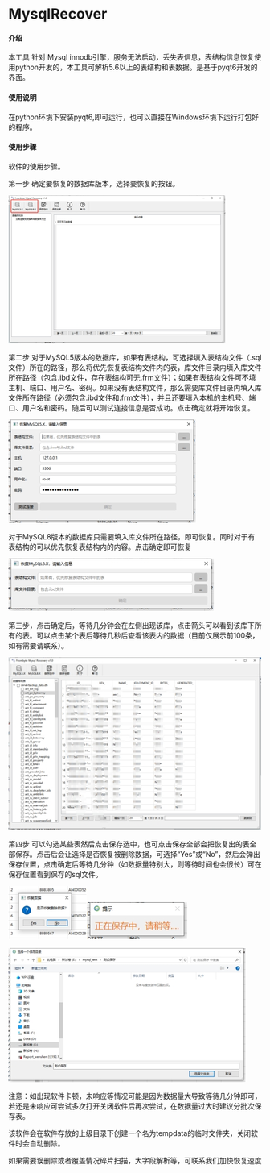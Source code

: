 # MysqlRecover

#### 介绍

本工具 针对 Mysql innodb引擎，服务无法启动，丢失表信息，表结构信息恢复使用python开发的，本工具可解析5.6以上的表结构和表数据。是基于pyqt6开发的界面。





#### 使用说明

在python环境下安装pyqt6,即可运行，也可以直接在Windows环境下运行打包好的程序。

#### 使用步骤

软件的使用步骤。

第一步 确定要恢复的数据库版本，选择要恢复的按钮。

![img](./assets/wps8.jpg) 

第二步 对于MySQL5版本的数据库，如果有表结构，可选择填入表结构文件（.sql文件）所在的路径，那么将优先恢复表结构文件内的表，库文件目录内填入库文件所在路径（包含.ibd文件，存在表结构可无.frm文件）；如果有表结构文件可不填主机、端口、用户名、密码。如果没有表结构文件，那么需要库文件目录内填入库文件所在路径（必须包含.ibd文件和.frm文件），并且还要填入本机的主机号、端口、用户名和密码。随后可以测试连接信息是否成功。点击确定就将开始恢复。

![img](./assets/wps9.jpg) 

对于MySQL8版本的数据库只需要填入库文件所在路径，即可恢复。同时对于有表结构的可以优先恢复表结构内的内容。点击确定即可恢复

![img](./assets/wps10.jpg) 

 

第三步，点击确定后，等待几分钟会在左侧出现该库，点击箭头可以看到该库下所有的表。可以点击某个表后等待几秒后查看该表内的数据（目前仅展示前100条，如有需要请联系）。

![img](./assets/wps11.jpg) 

第四步 可以勾选某些表然后点击保存选中，也可点击保存全部会把恢复出的表全部保存。点击后会让选择是否恢复被删除数据，可选择“Yes”或“No”，然后会弹出保存位置，点击确定后等待几分钟（如数据量特别大，则等待时间也会很长）可在保存位置看到保存的sql文件。

![img](./assets/wps12.jpg)![img](./assets/wps13.jpg) 

![img](./assets/wps14.jpg) 

注意：如出现软件卡顿，未响应等情况可能是因为数据量大导致等待几分钟即可，若还是未响应可尝试多次打开关闭软件后再次尝试，在数据量过大时建议分批次保存表。

该软件会在软件存放的上级目录下创建一个名为tempdata的临时文件夹，关闭软件时会自动删除。

如果需要误删除或者覆盖情况碎片扫描，大字段解析等，可联系我们加快恢复速度